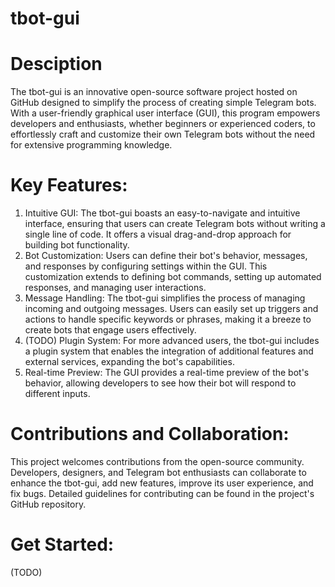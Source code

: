 # tbot-gui

# Desciption
The tbot-gui is an innovative open-source software project hosted on GitHub designed to simplify the process of creating simple Telegram bots. With a user-friendly graphical user interface (GUI), this program empowers developers and enthusiasts, whether beginners or experienced coders, to effortlessly craft and customize their own Telegram bots without the need for extensive programming knowledge.

# Key Features:

1. Intuitive GUI: The tbot-gui boasts an easy-to-navigate and intuitive interface, ensuring that users can create Telegram bots without writing a single line of code. It offers a visual drag-and-drop approach for building bot functionality.
2. Bot Customization: Users can define their bot's behavior, messages, and responses by configuring settings within the GUI. This customization extends to defining bot commands, setting up automated responses, and managing user interactions.
3. Message Handling: The tbot-gui simplifies the process of managing incoming and outgoing messages. Users can easily set up triggers and actions to handle specific keywords or phrases, making it a breeze to create bots that engage users effectively.
4. (TODO) Plugin System: For more advanced users, the tbot-gui includes a plugin system that enables the integration of additional features and external services, expanding the bot's capabilities.
5. Real-time Preview: The GUI provides a real-time preview of the bot's behavior, allowing developers to see how their bot will respond to different inputs.

# Contributions and Collaboration:

This project welcomes contributions from the open-source community. Developers, designers, and Telegram bot enthusiasts can collaborate to enhance the tbot-gui, add new features, improve its user experience, and fix bugs. Detailed guidelines for contributing can be found in the project's GitHub repository.

# Get Started:

(TODO)
